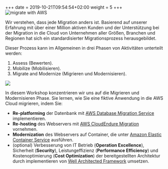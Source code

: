 
+++
date = 2019-10-21T09:54:54+02:00
weight = 5
+++
<img style="position: sticky; top:0px; right: 0px" src="/intro/migrate-with-aws.png" alt="migrate with AWS" />

Wir verstehen, dass jede Migration anders ist. 
Basierend auf unserer Erfahrung mit über einer Million aktiven Kunden 
und der Unterstützung bei der Migration in die Cloud 
von Unternehmen aller Größen, Branchen und Regionen hat sich ein standardisierter 
Migrationsprozess herausgebildet. 

Dieser Prozess kann im Allgemeinen in drei Phasen 
von Aktivitäten unterteilt werden: 

1) Assess (Bewerten).
2) Mobilize (Mobilisieren).
3) Migrate and Modernize (Migrieren und Modernisieren).

<a href="https://aws.amazon.com/cloud-migration/how-to-migrate/" target="_blank" rel="noopener noreferrer"><img src="/intro/migration-process.png"></a>

In diesem Workshop konzentrieren wir uns auf die Migrieren und Modernisieren Phase. 
Sie lernen, wie Sie eine fiktive Anwendung in die AWS Cloud migrieren, indem Sie:

  - **Re-platforming** der Datenbank mit <a href="https://aws.amazon.com/dms/" target="_blank" rel="noopener noreferrer" >AWS Database Migration Service</a> implementieren.
  - **Re-hosting** des Webservers mit <a href="https://aws.amazon.com/cloudendure-migration/" target="_blank" rel="noopener noreferrer" >AWS CloudEndure Migration</a> vornehmen.
  - **Modernization** des Webservers auf Container, die unter <a href="https://aws.amazon.com/ecs/" target="_blank" rel="noopener noreferrer" >Amazon Elastic Container Service</a> ausführen.
  - (optional) Verbesserung von IT Betrieb (**Operation Excellence**), Sicherheit (**Security**), Leistungeffizienz (**Performance Efficiency**) und Kostenoptimierung (**Cost Optimization**) der bereitgestellten Architektur durch implementieren von <a href="https://aws.amazon.com/architecture/well-architected/" target="_blank" rel="noopener noreferrer" >Well Architected Framework</a> umsetzen.
